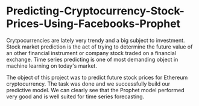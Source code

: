 # Predicting-Cryptocurrency-Stock-Prices-Using-Facebooks-Prophet
Crytpocurrencies are lately very trendy and a big subject to investment. Stock market prediction is the act of trying to determine the future value of an other financial instrument or company stock traded on a financial exchange. Time series predicting is one of most demanding object in machine learning on today's market.

The object of this project was to predict future stock prices for Ethereum cryptocurrency. The task was done and we successfully build our predictive model. We can clearly see that the Prophet model performed very good and is well suited for time series forecasting.
